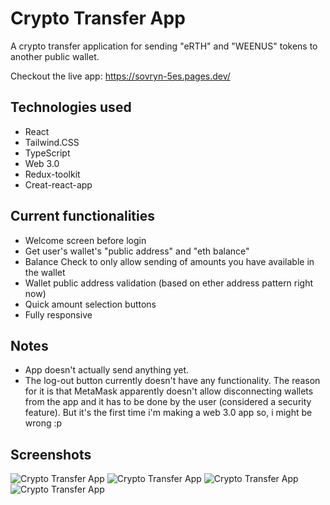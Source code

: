 # Crypto Transfer App

A crypto transfer application for sending "eRTH" and "WEENUS" tokens to another public wallet.

Checkout the live app: https://sovryn-5es.pages.dev/


## Technologies used

- React
- Tailwind.CSS
- TypeScript
- Web 3.0
- Redux-toolkit
- Creat-react-app


## Current functionalities

- Welcome screen before login
- Get user's wallet's "public address" and "eth balance"
- Balance Check to only allow sending of amounts you have available in the wallet
- Wallet public address validation (based on ether address pattern right now)
- Quick amount selection buttons
- Fully responsive


## Notes

- App doesn't actually send anything yet. 
- The log-out button currently doesn't have any functionality. The reason for it is that MetaMask apparently doesn't
allow disconnecting wallets from the app and it has to be done by the user (considered a security feature).
But it's the first time i'm making a web 3.0 app so, i might be wrong :p

## Screenshots

![Crypto Transfer App](/public/welcome-screen.jpg)
![Crypto Transfer App](/public/transfer-form.jpg)
![Crypto Transfer App](/public/confirmation-screen.jpg)
![Crypto Transfer App](/public/transfer-status.jpg)
